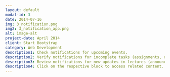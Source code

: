 ```yaml
---
layout: default
modal-id: 3
date: 2014-07-16
img: 3_notification.png
img2: 3_notification_app.png
alt: image-alt
project-date: April 2014
client: Start Bootstrap
category: Web Development
description1: Check notifications for upcoming events.
description2: Verify notifications for incomplete tasks (assignments, quizzes, lectures, etc.).
description3: Review notifications for new updates in lectures (announcements, grading, material uploads, etc.).
description4: Click on the respective block to access related content.
---
```

